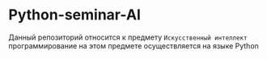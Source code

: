 # Python-seminar-AI

Данный репозиторий относится к предмету `Искусственный интеллект` программирование на этом предмете осуществляется на языке Python
